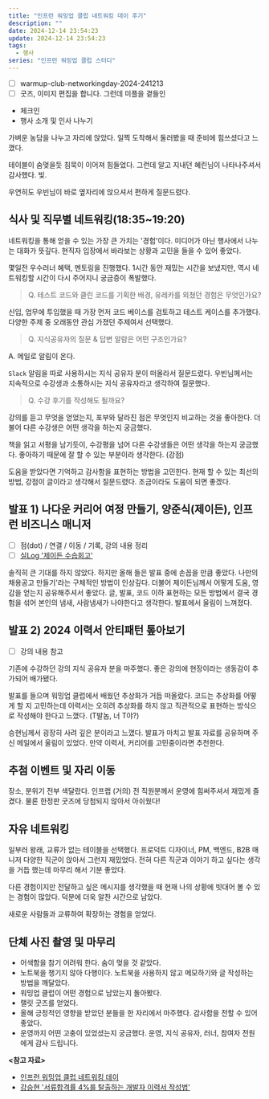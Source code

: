 ```yaml
---
title: "인프런 워밍업 클럽 네트워킹 데이 후기"
description: ""
date: 2024-12-14 23:54:23
update: 2024-12-14 23:54:23
tags:
  - 행사
series: "인프런 워밍업 클럽 스터디" 
---
```


- [ ] warmup-club-networkingday-2024-241213
- [ ] 굿즈, 이미지 편집을 합니다. 그런데 미플을 곁들인

- 체크인
- 행사 소개 및 인사 나누기

가벼운 농담을 나누고 자리에 앉았다. 일찍 도착해서 둘러봤을 때 준비에 힘쓰셨다고 느꼈다.

테이블이 숨멎을듯 침묵이 이어져 힘들었다. 그런데 알고 지내던 혜린님이 나타나주셔서 감사했다. 빛.

우연히도 우빈님이 바로 옆자리에 앉으셔서 편하게 질문드렸다.

## 식사 및 직무별 네트워킹(18:35~19:20)

네트워킹을 통해 얻을 수 있는 가장 큰 가치는 '경험'이다. 미디어가 아닌 행사에서 나누는 대화가 뜻깊다. 현직자 입장에서 바라보는 상황과 고민을 들을 수 있어 좋았다.

몇일전 우수러너 혜택, 멘토링을 진행했다. 1시간 동안 재밌는 시간을 보냈지만, 역시 네트워킹할 시간이 다시 주어지니 궁금증이 폭발했다.

> Q. 테스트 코드와 클린 코드를 기획한 배경, 유레카를 외쳤던 경험은 무엇인가요?

신입, 업무에 투입했을 때 가장 먼저 코드 베이스를 검토하고 테스트 케이스를 추가했다. 다양한 주제 중 오래동안 관심 가졌던 주제여서 선택했다.

> Q. 지식공유자의 질문 & 답변 알람은 어떤 구조인가요?

A. 메일로 알림이 온다.

`Slack` 알림을 따로 사용하시는 지식 공유자 분이 떠올라서 질문드렸다. 우빈님께서는 지속적으로 수강생과 소통하시는 지식 공유자라고 생각하여 질문했다.

> Q. 수강 후기를 작성해도 될까요?

강의를 듣고 무엇을 얻었는지, 포부와 달라진 점은 무엇인지 비교하는 것을 좋아한다. 더불어 다른 수강생은 어떤 생각을 하는지 궁금했다.

책을 읽고 서평을 남기듯이, 수강평을 넘어 다른 수강생들은 어떤 생각을 하는지 궁금했다. 좋아하기 때문에 잘 할 수 있는 부분이라 생각한다. (강점)

도움을 받았다면 기억하고 감사함을 표현하는 방법을 고민한다. 현재 할 수 있는 최선의 방법, 강점이 글이라고 생각해서 질문드렸다. 조금이라도 도움이 되면 좋겠다.

## 발표 1) 나다운 커리어 여정 만들기, 양준식(제이든), 인프런 비즈니스 매니저

- [ ] 점(dot) / 연결 / 이동 / 기록, 강의 내용 정리
- [ ] [실Log '제이든 수습회고'](https://doc.clickup.com/d/3gfz7-5843/log/3gfz7-964996/%EC%A0%9C%EC%9D%B4%EB%93%A0%EC%9D%98-%EC%88%98%EC%8A%B5%ED%9A%8C%EA%B3%A0)

솔직히 큰 기대를 하지 않았다. 하지만 올해 들은 발표 중에 손꼽을 만큼 좋았다. 나만의 채용공고 만들기'라는 구체적인 방법이 인상깊다. 더불어 제이든님께서 어떻게 도움, 영감을 얻는지 공유해주셔서 좋았다. 글,
발표, 코드 이하 표현하는 모든 방법에서 결국 경험을 섞어 본인의 냄새, 사람냄새가 나야한다고 생각한다. 발표에서 울림이 느껴졌다.

## 발표 2) 2024 이력서 안티패턴 톺아보기

- [ ] 강의 내용 참고

기존에 수강하던 강의 지식 공유자 분을 마주했다. 좋은 강의에 현장이라는 생동감이 추가되어 배가됐다.

발표를 들으며 워밍업 클럽에서 배웠던 추상화가 거듭 떠올랐다. 코드는 추상화를 어떻게 할 지 고민하는데 이력서는 오히려 추상화를 하지 않고 직관적으로 표현하는 방식으로 작성해야 한다고 느꼈다. (T발놈, 너 T야?)

승현님께서 굉장히 사려 깊은 분이라고 느꼈다. 발표가 마치고 발표 자료를 공유하며 주신 메일에서 울림이 있었다. 만약 이력서, 커리어를 고민중이라면 추천한다.

## 추첨 이벤트 및 자리 이동

장소, 분위기 전부 색달랐다. 인프랩 (거의) 전 직원분께서 운영에 힘써주셔서 재밌게 즐겼다. 물론 한정판 굿즈에 당첨되지 않아서 아쉬웠다!

## 자유 네트워킹

일부러 왕래, 교류가 없는 테이블을 선택했다. 프로덕트 디자이너, PM, 백엔드, B2B 매니저 다양한 직군이 앉아서 그런지 재밌었다. 전혀 다른 직군과 이야기 하고 싶다는 생각을 거듭 했는데 마무리 해서 기분
좋았다.

다른 경험이지만 전달하고 싶은 메시지를 생각했을 때 현재 나의 상황에 빗대어 볼 수 있는 경험이 많았다. 덕분에 더욱 알찬 시간으로 남았다.

새로운 사람들과 교류하여 확장하는 경험을 얻었다.

## 단체 사진 촬영 및 마무리

- 어색함을 참기 어려워 한다. 숨이 멎을 것 같았다.
- 노트북을 챙기지 않아 다행이다. 노트북을 사용하지 않고 메모하기와 글 작성하는 방법을 깨달았다.
- 워밍업 클럽이 어떤 경험으로 남았는지 돌아봤다.
- 랠릿 굿즈를 얻었다.
- 올해 긍정적인 영향을 받았던 분들을 한 자리에서 마주했다. 감사함을 전할 수 있어 좋았다.
- 운영까지 어떤 고충이 있었셨는지 궁금했다. 운영, 지식 공유자, 러너, 참여자 전원에게 감사 드립니다.

**<참고 자료>**

- [인프런 워밍업 클럽 네트워킹 데이](https://inf.run/92Mpr)
- [강승현 '서류합격률 4%를 탈출하는 개발자 이력서 작성법'](https://inf.run/6neUh)
